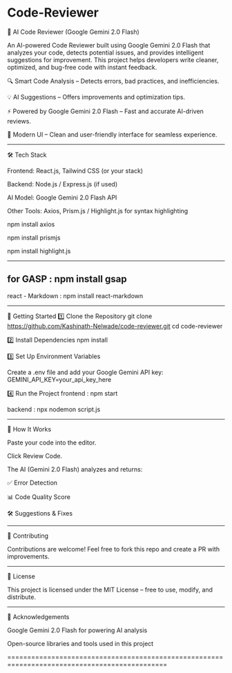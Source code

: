 # Code-Reviewer

🚀 AI Code Reviewer (Google Gemini 2.0 Flash)

An AI-powered Code Reviewer built using Google Gemini 2.0 Flash that analyzes your code, detects potential issues, and provides intelligent suggestions for improvement.
This project helps developers write cleaner, optimized, and bug-free code with instant feedback.

🔍 Smart Code Analysis – Detects errors, bad practices, and inefficiencies.

💡 AI Suggestions – Offers improvements and optimization tips.

⚡ Powered by Google Gemini 2.0 Flash – Fast and accurate AI-driven reviews.

🎨 Modern UI – Clean and user-friendly interface for seamless experience.

---------------------------------------------------------------------------------------------------------------------

🛠️ Tech Stack

Frontend: React.js, Tailwind CSS (or your stack)

Backend: Node.js / Express.js (if used)

AI Model: Google Gemini 2.0 Flash API

Other Tools: Axios, Prism.js / Highlight.js for syntax highlighting

npm install axios

npm install prismjs

npm install highlight.js

----------------------------------------------------------------------
for GASP : 
npm install gsap
----------------------------------------------------------------------
react - Markdown : 
npm install react-markdown

------------------------------------------------------------------------------------------------------------------------

🚀 Getting Started
1️⃣ Clone the Repository
git clone https://github.com/Kashinath-Nelwade/code-reviewer.git
cd code-reviewer


2️⃣ Install Dependencies
npm install

3️⃣ Set Up Environment Variables

Create a .env file and add your Google Gemini API key: GEMINI_API_KEY=your_api_key_here

4️⃣ Run the Project
frontend : 
npm start

backend : 
npx nodemon script.js 


---------------------------------------------------------------------------------------------
🎯 How It Works

Paste your code into the editor.

Click Review Code.

The AI (Gemini 2.0 Flash) analyzes and returns:

✅ Error Detection

📊 Code Quality Score

🛠️ Suggestions & Fixes

-----------------------------------------------------------------------------------

🤝 Contributing

Contributions are welcome! Feel free to fork this repo and create a PR with improvements.

-------------------------------------------------------------------------------------

📜 License

This project is licensed under the MIT License – free to use, modify, and distribute.

--------------------------------------------------------------------------------------

🙌 Acknowledgements

Google Gemini 2.0 Flash
 for powering AI analysis

Open-source libraries and tools used in this project

==============================================================================================
